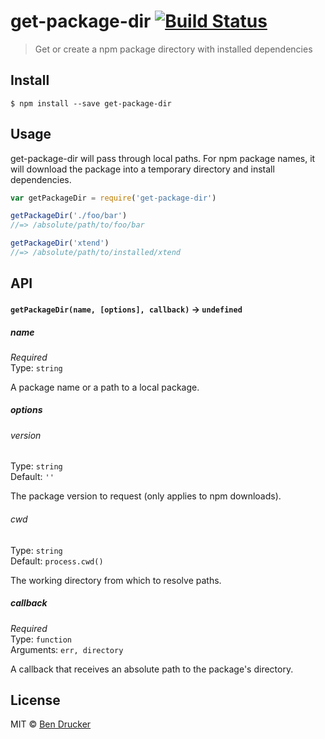 # get-package-dir [![Build Status](https://travis-ci.org/bendrucker/get-package-dir.svg?branch=master)](https://travis-ci.org/bendrucker/get-package-dir)

> Get or create a npm package directory with installed dependencies


## Install

```
$ npm install --save get-package-dir
```


## Usage

get-package-dir will pass through local paths. For npm package names, it will download the package into a temporary directory and install dependencies.

```js
var getPackageDir = require('get-package-dir')

getPackageDir('./foo/bar')
//=> /absolute/path/to/foo/bar

getPackageDir('xtend')
//=> /absolute/path/to/installed/xtend
```

## API

#### `getPackageDir(name, [options], callback)` -> `undefined`

##### name

*Required*  
Type: `string`

A package name or a path to a local package.

##### options

###### version

Type: `string`  
Default: `''`

The package version to request (only applies to npm downloads).

###### cwd

Type: `string`  
Default: `process.cwd()`

The working directory from which to resolve paths.

##### callback

*Required*  
Type: `function`  
Arguments: `err, directory`

A callback that receives an absolute path to the package's directory.


## License

MIT © [Ben Drucker](http://bendrucker.me)
